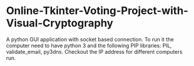 # Online-Tkinter-Voting-Project-with-Visual-Cryptography
A python GUI application with socket based connection. To run it the computer need to have python 3 and the following PIP libraries: PIL, validate_email, py3dns. Checkout the IP address for different computers run.
